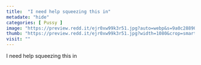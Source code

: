 ```yaml
---
title:  "I need help squeezing this in"
metadate: "hide"
categories: [ Pussy ]
image: "https://preview.redd.it/ejr0xw99k3r51.jpg?auto=webp&s=9a0c2889080935832dbfc6e2f456b259082d19a1"
thumb: "https://preview.redd.it/ejr0xw99k3r51.jpg?width=1080&crop=smart&auto=webp&s=9d49b62f3baa636e8645845c5baa863b6739980e"
visit: ""
---
```

I need help squeezing this in
